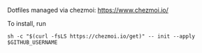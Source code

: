 Dotfiles managed via chezmoi: https://www.chezmoi.io/

To install, run
```
sh -c "$(curl -fsLS https://chezmoi.io/get)" -- init --apply $GITHUB_USERNAME
```
